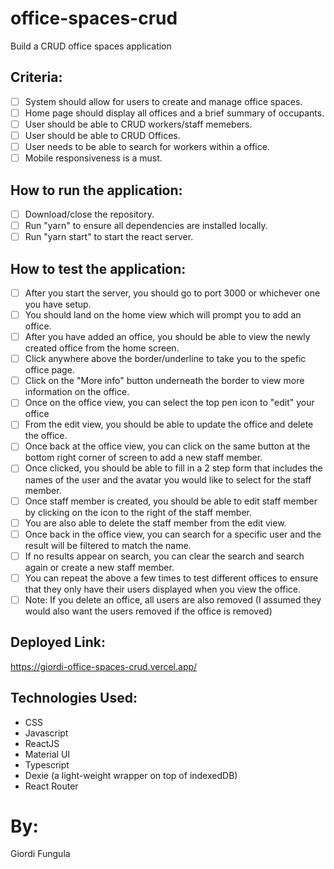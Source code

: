# office-spaces-crud

Build a CRUD office spaces application

## Criteria:

-   [ ] System should allow for users to create and manage office spaces.
-   [ ] Home page should display all offices and a brief summary of occupants.
-   [ ] User should be able to CRUD workers/staff memebers.
-   [ ] User should be able to CRUD Offices.
-   [ ] User needs to be able to search for workers within a office.
-   [ ] Mobile responsiveness is a must.

## How to run the application:

-   [ ] Download/close the repository.
-   [ ] Run "yarn" to ensure all dependencies are installed locally.
-   [ ] Run "yarn start" to start the react server.

## How to test the application:

-   [ ] After you start the server, you should go to port 3000 or whichever one you have setup.
-   [ ] You should land on the home view which will prompt you to add an office.
-   [ ] After you have added an office, you should be able to view the newly created office from the home screen.
-   [ ] Click anywhere above the border/underline to take you to the spefic office page.
-   [ ] Click on the "More info" button underneath the border to view more information on the office.
-   [ ] Once on the office view, you can select the top pen icon to "edit" your office
-   [ ] From the edit view, you should be able to update the office and delete the office.
-   [ ] Once back at the office view, you can click on the same button at the bottom right corner of screen to add a new staff member.
-   [ ] Once clicked, you should be able to fill in a 2 step form that includes the names of the user and the avatar you would like to select for the staff member.
-   [ ] Once staff member is created, you should be able to edit staff member by clicking on the icon to the right of the staff member.
-   [ ] You are also able to delete the staff member from the edit view.
-   [ ] Once back in the office view, you can search for a specific user and the result will be filtered to match the name.
-   [ ] If no results appear on search, you can clear the search and search again or create a new staff member.
-   [ ] You can repeat the above a few times to test different offices to ensure that they only have their users displayed when you view the office.
-   [ ] Note: If you delete an office, all users are also removed (I assumed they would also want the users removed if the office is removed)

## Deployed Link:

https://giordi-office-spaces-crud.vercel.app/

## Technologies Used:

-   CSS
-   Javascript
-   ReactJS
-   Material UI
-   Typescript
-   Dexie (a light-weight wrapper on top of indexedDB)
-   React Router

# By:

Giordi Fungula

